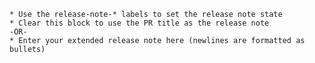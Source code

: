<!--
Checklist for submitting a Pull Request

Please remove this comment block before submitting.

1. Please read our [contributor guidelines](https://github.com/kubernetes/kubernetes/blob/master/CONTRIBUTING.md).
2. See our [developer guide](https://github.com/kubernetes/kubernetes/blob/master/docs/devel/development.md).
3. If you want this PR to automatically close an issue when it is merged,
   add `fixes #<issue number>` or `fixes #<issue number>, fixes #<issue number>`
   to close multiple issues (see: https://github.com/blog/1506-closing-issues-via-pull-requests).
4. Follow the instructions for [labeling and writing a release note for this PR](https://github.com/kubernetes/kubernetes/blob/master/docs/devel/pull-requests.md#release-notes) in the block below.
-->

```release-note
* Use the release-note-* labels to set the release note state 
* Clear this block to use the PR title as the release note 
-OR-
* Enter your extended release note here (newlines are formatted as bullets)
```
